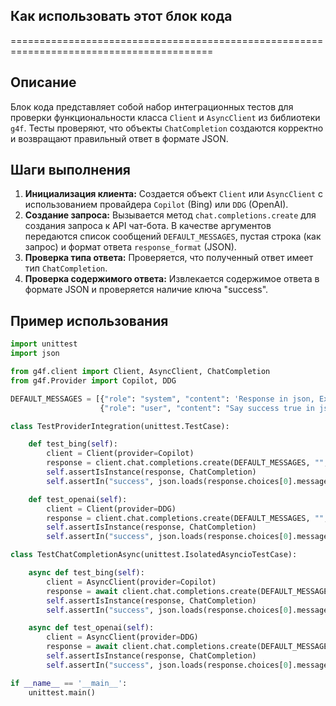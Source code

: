 ## Как использовать этот блок кода
=========================================================================================

Описание
-------------------------
Блок кода представляет собой набор интеграционных тестов для проверки функциональности класса `Client` и `AsyncClient` из библиотеки `g4f`. Тесты проверяют, что объекты `ChatCompletion` создаются корректно и возвращают правильный ответ в формате JSON.

Шаги выполнения
-------------------------
1. **Инициализация клиента:** Создается объект `Client` или `AsyncClient` с использованием провайдера `Copilot` (Bing) или `DDG` (OpenAI).
2. **Создание запроса:** Вызывается метод `chat.completions.create` для создания запроса к API чат-бота. В качестве аргументов передаются список сообщений `DEFAULT_MESSAGES`, пустая строка (как запрос) и формат ответа `response_format` (JSON).
3. **Проверка типа ответа:** Проверяется, что полученный ответ имеет тип `ChatCompletion`.
4. **Проверка содержимого ответа:** Извлекается содержимое ответа в формате JSON и проверяется наличие ключа "success".

Пример использования
-------------------------

```python
import unittest
import json

from g4f.client import Client, AsyncClient, ChatCompletion
from g4f.Provider import Copilot, DDG

DEFAULT_MESSAGES = [{"role": "system", "content": 'Response in json, Example: {"success": false}'},
                    {"role": "user", "content": "Say success true in json"}]

class TestProviderIntegration(unittest.TestCase):

    def test_bing(self):
        client = Client(provider=Copilot)
        response = client.chat.completions.create(DEFAULT_MESSAGES, "", response_format={"type": "json_object"})
        self.assertIsInstance(response, ChatCompletion)
        self.assertIn("success", json.loads(response.choices[0].message.content))

    def test_openai(self):
        client = Client(provider=DDG)
        response = client.chat.completions.create(DEFAULT_MESSAGES, "", response_format={"type": "json_object"})
        self.assertIsInstance(response, ChatCompletion)
        self.assertIn("success", json.loads(response.choices[0].message.content))

class TestChatCompletionAsync(unittest.IsolatedAsyncioTestCase):

    async def test_bing(self):
        client = AsyncClient(provider=Copilot)
        response = await client.chat.completions.create(DEFAULT_MESSAGES, "", response_format={"type": "json_object"})
        self.assertIsInstance(response, ChatCompletion)
        self.assertIn("success", json.loads(response.choices[0].message.content))

    async def test_openai(self):
        client = AsyncClient(provider=DDG)
        response = await client.chat.completions.create(DEFAULT_MESSAGES, "", response_format={"type": "json_object"})
        self.assertIsInstance(response, ChatCompletion)
        self.assertIn("success", json.loads(response.choices[0].message.content))

if __name__ == '__main__':
    unittest.main()
```